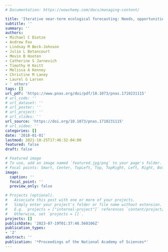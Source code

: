 ```yaml
---
# Documentation: https://wowchemy.com/docs/managing-content/

title: 'Iterative near-term ecological forecasting: Needs, opportunities, and challenges'
subtitle: ''
summary: ''
authors:
- Michael C Dietze
- Andrew Fox
- Lindsay M Beck-Johnson
- Julio L Betancourt
- Mevin B Hooten
- Catherine S Jarnevich
- Timothy H Keitt
- Melissa A Kenney
- Christine M Laney
- Laurel G Larsen
- ' others'
tags: []
url_pdf: 'https://www.pnas.org/doi/pdf/10.1073/pnas.1710231115'
# url_code: ''
# url_dataset: ''
# url_poster: ''
# url_project: ''
# url_slides: ''
url_source: 'https://doi.org/10.1073/pnas.1710231115'
# url_video: ''
categories: []
date: '2018-01-01'
lastmod: 2021-10-25T17:46:32-04:00
featured: false
draft: false

# Featured image
# To use, add an image named `featured.jpg/png` to your page's folder.
# Focal points: Smart, Center, TopLeft, Top, TopRight, Left, Right, BottomLeft, Bottom, BottomRight.
image:
  caption: ''
  focal_point: ''
  preview_only: false

# Projects (optional).
#   Associate this post with one or more of your projects.
#   Simply enter your project's folder or file name without extension.
#   E.g. `projects = ["internal-project"]` references `content/project/deep-learning/index.md`.
#   Otherwise, set `projects = []`.
projects: []
publishDate: '2023-07-19T01:37:48.560106Z'
publication_types:
- '2'
abstract: ''
publication: '*Proceedings of the National Academy of Sciences*'
---
```

